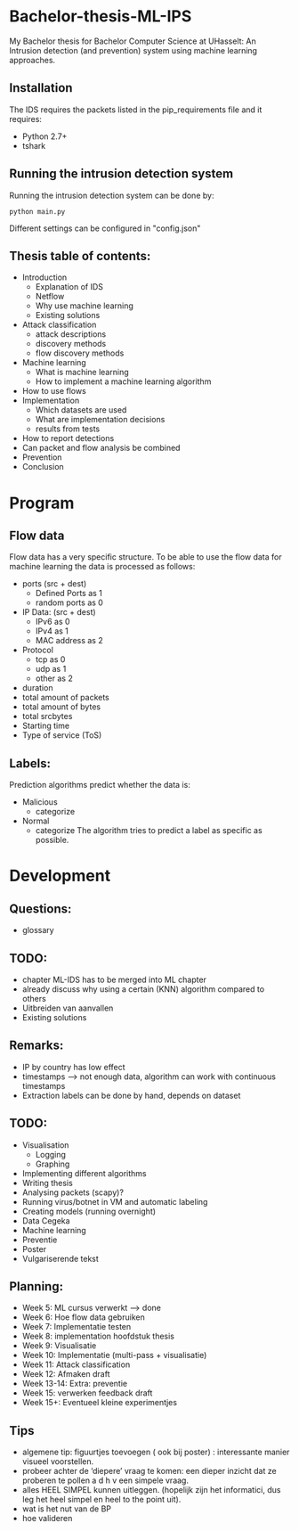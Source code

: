 # Bachelor-thesis-ML-IPS
My Bachelor thesis for Bachelor Computer Science at UHasselt: An Intrusion detection (and prevention) system using machine learning approaches.

## Installation
The IDS requires the packets listed in the pip_requirements file and it requires:
- Python 2.7+
- tshark

## Running the intrusion detection system
Running the intrusion detection system can be done by:
```
python main.py
```
Different settings can be configured in "config.json"

## Thesis table of contents:
- Introduction
    * Explanation of IDS
    * Netflow
    * Why use machine learning
    * Existing solutions
- Attack classification
    * attack descriptions
    * discovery methods
    * flow discovery methods
- Machine learning
    * What is machine learning
    * How to implement a machine learning algorithm
- How to use flows
- Implementation
    * Which datasets are used
    * What are implementation decisions
    * results from tests
- How to report detections
- Can packet and flow analysis be combined
- Prevention
- Conclusion

# Program
## Flow data
Flow data has a very specific structure. To be able to use the flow data for machine learning the data is processed as follows:
- ports (src + dest)
    * Defined Ports as 1
    * random ports as 0
- IP Data: (src + dest)
    * IPv6 as 0
    * IPv4 as 1
    * MAC address as 2
- Protocol
    * tcp as 0
    * udp as 1
    * other as 2
- duration
- total amount of packets
- total amount of bytes
- total srcbytes
- Starting time
- Type of service (ToS)

## Labels:
Prediction algorithms predict whether the data is:
- Malicious
    * categorize
- Normal
    * categorize
The algorithm tries to predict a label as specific as possible.

# Development
## Questions:
- glossary

## TODO:
- chapter ML-IDS has to be merged into ML chapter
- already discuss why using a certain (KNN) algorithm compared to others
- Uitbreiden van aanvallen
- Existing solutions

## Remarks:
- IP by country has low effect
- timestamps --> not enough data, algorithm can work with continuous timestamps
- Extraction labels can be done by hand, depends on dataset

## TODO:
- Visualisation
    * Logging
    * Graphing
- Implementing different algorithms
- Writing thesis
- Analysing packets (scapy)?
- Running virus/botnet in VM and automatic labeling
- Creating models (running overnight)
- Data Cegeka
- Machine learning
- Preventie
- Poster
- Vulgariserende tekst

## Planning:
- Week 5: ML cursus verwerkt --> done
- Week 6: Hoe flow data gebruiken
- Week 7: Implementatie testen
- Week 8: implementation hoofdstuk thesis
- Week 9: Visualisatie
- Week 10: Implementatie (multi-pass + visualisatie)
- Week 11: Attack classification
- Week 12: Afmaken draft
- Week 13-14: Extra: preventie
- Week 15: verwerken feedback draft
- Week 15+: Eventueel kleine experimentjes

## Tips
- algemene tip: figuurtjes toevoegen ( ook bij poster) : interessante manier visueel voorstellen.
- probeer achter de ‘diepere’ vraag te komen: een dieper inzicht dat ze proberen te pollen a d h v een simpele vraag.
- alles HEEL SIMPEL kunnen uitleggen. (hopelijk zijn het informatici, dus leg het heel simpel en heel to the point uit).
- wat is het nut van de BP
- hoe valideren
